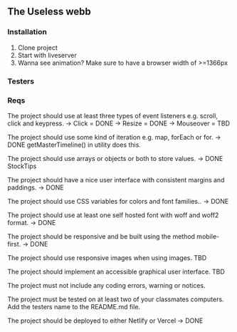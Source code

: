 ## The Useless webb

### Installation

1. Clone project
2. Start with liveserver
3. Wanna see animation? Make sure to have a browser width of >=1366px

### Testers

### Reqs

The project should use at least three types of event listeners e.g. scroll, click and keypress.
-> Click = DONE
-> Resize = DONE
-> Mouseover = TBD

The project should use some kind of iteration e.g. map, forEach or for.
-> DONE getMasterTimeline() in utility does this.

The project should use arrays or objects or both to store values.
-> DONE StockTips

The project should have a nice user interface with consistent margins and paddings.
-> DONE

The project should use CSS variables for colors and font families..
-> DONE

The project should use at least one self hosted font with woff and woff2 format.
-> DONE

The project should be responsive and be built using the method mobile-first.
-> DONE

The project should use responsive images when using images.
TBD

The project should implement an accessible graphical user interface.
TBD

The project must not include any coding errors, warning or notices.

The project must be tested on at least two of your classmates computers. Add the testers name to the README.md file.

The project should be deployed to either Netlify or Vercel
-> DONE
